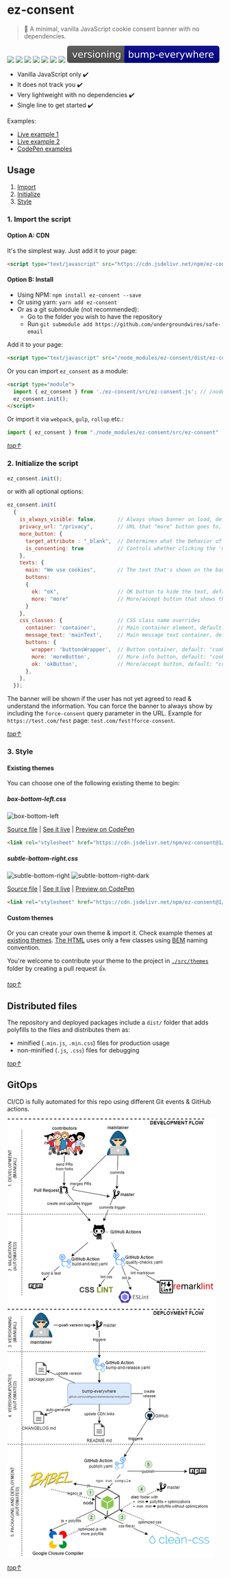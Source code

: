 # ez-consent

> 🍪 A minimal, vanilla JavaScript cookie consent banner with no dependencies.

[![](https://img.shields.io/npm/v/ez-consent)](https://www.npmjs.com/package/ez-consent)
[![](https://data.jsdelivr.com/v1/package/npm/ez-consent/badge?style=rounded)](https://www.jsdelivr.com/package/npm/ez-consent)
[![](https://img.shields.io/badge/contributions-welcome-brightgreen.svg?style=flat)](https://github.com/undergroundwires/ez-consent/issues)
[![](https://github.com/undergroundwires/ez-consent/workflows/Publish/badge.svg)](./.github/workflows/publish.yaml)
[![](https://github.com/undergroundwires/ez-consent/workflows/Build%20&%20test/badge.svg)](./.github/workflows/build-and-test.yaml)
[![](https://github.com/undergroundwires/ez-consent/workflows/Bump%20&%20release/badge.svg)](./.github/workflows/bump-and-release.yaml)
[![](https://github.com/undergroundwires/ez-consent/workflows/Quality%20checks/badge.svg)](./.github/workflows/quality-checks.yaml)
[![Auto-versioned by bump-everywhere](https://github.com/undergroundwires/bump-everywhere/blob/master/badge.svg?raw=true)](https://github.com/undergroundwires/bump-everywhere)
<!-- [![](https://img.shields.io/npm/dm/ez-consent)](https://www.npmjs.com/package/ez-consent) -->

- Vanilla JavaScript only ✔️
- It does not track you ✔️
- Very lightweight with no dependencies ✔️
- Single line to get started ✔️

Examples:

- [Live example 1](https://privacylearn.com/?force-consent)
- [Live example 2](https://erkinekici.com/?force-consent)
- [CodePen examples](https://codepen.io/collection/XRjMGP)

## Usage

1. [Import](#1-import-the-script)
2. [Initialize](#2-initialize-the-script)
3. [Style](#3-style)

### 1. Import the script

#### Option A: CDN

It's the simplest way. Just add it to your page:

```html
<script type="text/javascript" src="https://cdn.jsdelivr.net/npm/ez-consent@1/dist/ez-consent.min.js"></script>
```

#### Option B: Install

- Using NPM: `npm install ez-consent --save`
- Or using yarn: `yarn add ez-consent`
- Or as a git submodule (not recommended):
  - Go to the folder you wish to have the repository
  - Run `git submodule add https://github.com/undergroundwires/safe-email`

Add it to your page:

```html
<script type="text/javascript" src="/node_modules/ez-consent/dist/ez-consent.min.js"></script>
```

Or you can import `ez_consent` as a module:

```html
<script type="module">
  import { ez_consent } from './ez-consent/src/ez-consent.js'; // /node_modules/ez-consent/ez-consent.js ...
  ez_consent.init();
</script>
```

Or import it via `webpack`, `gulp`, `rollup` etc.:

```js
import { ez_consent } from "./node_modules/ez-consent/src/ez-consent"
```

*[top↑](#ez-consent)*

### 2. Initialize the script

```js
ez_consent.init();
```

or with all optional options:

```js
ez_consent.init(
  {
    is_always_visible: false,       // Always shows banner on load, default: false
    privacy_url: "/privacy",        // URL that "more" button goes to, default: "/privacy/"
    more_button: {
      target_attribute : "_blank",  // Determines what the behavior of the 'more' button is, default: "_blank", opens the privacy page in a new tab
      is_consenting: true           // Controls whether clicking the 'more' button automatically gives consent and removes the banner, default: true
    },
    texts: {
      main: "We use cookies",       // The text that's shown on the banner, default: "This website uses cookies & similar."
      buttons:
      {
        ok: "ok",                   // OK button to hide the text, default: "ok"
        more: "more"                // More/accept button that shows the privacy policy, default "more"
      }
    },
    css_classes: {                  // CSS class name overrides
      container: 'container',       // Main container element, default: "cookie-consent"
      message_text: 'mainText',     // Main message text container, default: "cookie-consent__text"
      buttons: {
        wrapper: 'buttonsWrapper',  // Button container, default: "cookie-consent__buttons"
        more: 'moreButton',         // More info button, default: "cookie-consent__buttons-button cookie-consent__buttons__read-more"
        ok: 'okButton',             // More/accept button, default: "cookie-consent__buttons-button cookie-consent__buttons__close"
      },
    },
  });
```

The banner will be shown if the user has not yet agreed to read & understand the information.
You can force the banner to always show by including the `force-consent` query parameter in the URL.
Example for `https://test.com/fest` page: `test.com/fest?force-consent`.

*[top↑](#ez-consent)*

### 3. Style

#### Existing themes

You can choose one of the following existing theme to begin:

##### box-bottom-left.css

![box-bottom-left](./img/themes/box-bottom-left.png)

[Source file](./src/themes/box-bottom-left.css) | [See it live](https://cloudarchitecture.io/?force-consent) | [Preview on CodePen](https://codepen.io/undergroundwires/pen/qBdzmyj)

```html
<link rel="stylesheet" href="https://cdn.jsdelivr.net/npm/ez-consent@1/dist/themes/box-bottom-left.min.css">
```

##### subtle-bottom-right.css

![subtle-bottom-right](./img/themes/subtle-bottom-right-light.png)
![subtle-bottom-right-dark](./img/themes/subtle-bottom-right-dark.png)

[Source file](./src/themes/subtle-bottom-right.css) | [See it live](https://erkinekici.com/?force-consent) | [Preview on CodePen](https://codepen.io/undergroundwires/pen/MWwMmqw)

```html
<link rel="stylesheet" href="https://cdn.jsdelivr.net/npm/ez-consent@1/dist/themes/subtle-bottom-right.min.css">
```

#### Custom themes

Or you can create your own theme & import it. Check example themes at [existing themes](./src/themes/). [The HTML](./src/ez-consent.js#L18) uses only a few classes using [BEM](http://getbem.com/naming/) naming convention.

You're welcome to contribute your theme to the project in [`./src/themes`](./src/themes/) folder by creating a pull request 👍.

*[top↑](#ez-consent)*

## Distributed files

The repository and deployed packages include a `dist/` folder that adds polyfills to the files and distributes them as:

- minified (`.min.js`, `.min.css`) files for production usage
- non-minified (`.js`, `.css`) files for debugging

*[top↑](#ez-consent)*

## GitOps

CI/CD is fully automated for this repo using different Git events & GitHub actions.

![ez-consent continuous integration and deployment flow](./img/gitops.png)

*[top↑](#ez-consent)*
